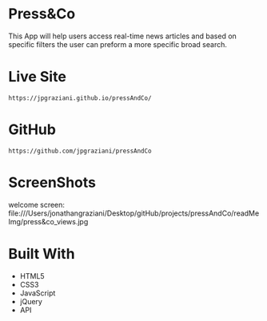 # Press&Co
This App will help users access real-time news articles and based on specific filters the user can preform a more specific broad search. 


# Live Site
```files
https://jpgraziani.github.io/pressAndCo/
```

# GitHub
```github
https://github.com/jpgraziani/pressAndCo
```

# ScreenShots
welcome screen:
file:///Users/jonathangraziani/Desktop/gitHub/projects/pressAndCo/readMeImg/press&co_views.jpg



# Built With
* HTML5
* CSS3
* JavaScript
* jQuery
* API
